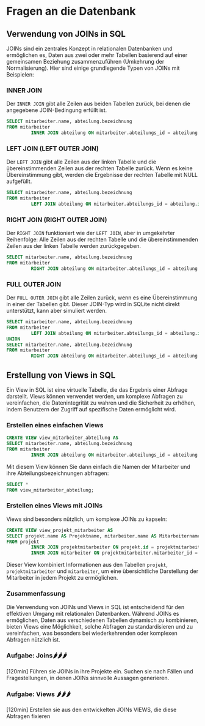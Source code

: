 # Fragen an die Datenbank

## Verwendung von JOINs in SQL

JOINs sind ein zentrales Konzept in relationalen Datenbanken und ermöglichen es, Daten aus zwei oder mehr Tabellen
basierend auf einer gemeinsamen Beziehung zusammenzuführen (Umkehrung der Normalisierung). Hier sind einige grundlegende
Typen von JOINs mit
Beispielen:

### INNER JOIN

Der `INNER JOIN` gibt alle Zeilen aus beiden Tabellen zurück, bei denen die angegebene JOIN-Bedingung erfüllt ist.

```sql
SELECT mitarbeiter.name, abteilung.bezeichnung
FROM mitarbeiter
         INNER JOIN abteilung ON mitarbeiter.abteilungs_id = abteilung.id;
```

### LEFT JOIN (LEFT OUTER JOIN)

Der `LEFT JOIN` gibt alle Zeilen aus der linken Tabelle und die übereinstimmenden Zeilen aus der rechten Tabelle zurück.
Wenn es keine Übereinstimmung gibt, werden die Ergebnisse der rechten Tabelle mit NULL aufgefüllt.

```sql
SELECT mitarbeiter.name, abteilung.bezeichnung
FROM mitarbeiter
         LEFT JOIN abteilung ON mitarbeiter.abteilungs_id = abteilung.id;
```

### RIGHT JOIN (RIGHT OUTER JOIN)

Der `RIGHT JOIN` funktioniert wie der `LEFT JOIN`, aber in umgekehrter Reihenfolge: Alle Zeilen aus der rechten Tabelle
und die übereinstimmenden Zeilen aus der linken Tabelle werden zurückgegeben.

```sql
SELECT mitarbeiter.name, abteilung.bezeichnung
FROM mitarbeiter
         RIGHT JOIN abteilung ON mitarbeiter.abteilungs_id = abteilung.id;
```

### FULL OUTER JOIN

Der `FULL OUTER JOIN` gibt alle Zeilen zurück, wenn es eine Übereinstimmung in einer der Tabellen gibt. Dieser JOIN-Typ
wird in SQLite nicht direkt unterstützt, kann aber simuliert werden.

```sql
SELECT mitarbeiter.name, abteilung.bezeichnung
FROM mitarbeiter
         LEFT JOIN abteilung ON mitarbeiter.abteilungs_id = abteilung.id
UNION
SELECT mitarbeiter.name, abteilung.bezeichnung
FROM mitarbeiter
         RIGHT JOIN abteilung ON mitarbeiter.abteilungs_id = abteilung.id;
```

## Erstellung von Views in SQL

Ein View in SQL ist eine virtuelle Tabelle, die das Ergebnis einer Abfrage darstellt. Views können verwendet werden, um
komplexe Abfragen zu vereinfachen, die Datenintegrität zu wahren und die Sicherheit zu erhöhen, indem Benutzern der
Zugriff auf spezifische Daten ermöglicht wird.

### Erstellen eines einfachen Views

```sql
CREATE VIEW view_mitarbeiter_abteilung AS
SELECT mitarbeiter.name, abteilung.bezeichnung
FROM mitarbeiter
         INNER JOIN abteilung ON mitarbeiter.abteilungs_id = abteilung.id;
```

Mit diesem View können Sie dann einfach die Namen der Mitarbeiter und ihre Abteilungsbezeichnungen abfragen:

```sql
SELECT *
FROM view_mitarbeiter_abteilung;
```

### Erstellen eines Views mit JOINs

Views sind besonders nützlich, um komplexe JOINs zu kapseln:

```sql
CREATE VIEW view_projekt_mitarbeiter AS
SELECT projekt.name AS Projektname, mitarbeiter.name AS Mitarbeitername
FROM projekt
         INNER JOIN projektmitarbeiter ON projekt.id = projektmitarbeiter.projekt_id
         INNER JOIN mitarbeiter ON projektmitarbeiter.mitarbeiter_id = mitarbeiter.id;
```

Dieser View kombiniert Informationen aus den Tabellen `projekt`, `projektmitarbeiter` und `mitarbeiter`, um eine
übersichtliche Darstellung der Mitarbeiter in jedem Projekt zu ermöglichen.

### Zusammenfassung

Die Verwendung von JOINs und Views in SQL ist entscheidend für den effektiven Umgang mit relationalen Datenbanken.
Während JOINs es ermöglichen, Daten aus verschiedenen Tabellen dynamisch zu kombinieren, bieten Views eine Möglichkeit,
solche Abfragen zu standardisieren und zu vereinfachen, was besonders bei wiederkehrenden oder komplexen Abfragen
nützlich ist.

### **Aufgabe: Joins🌶️🌶️🌶️**
[120min] Führen sie JOINs in ihre Projekte ein. Suchen sie nach Fällen und Fragestellungen, in denen JOINs sinnvolle Aussagen generieren.
### **Aufgabe: Views 🌶️🌶️🌶️**
[120min] Erstellen sie aus den entwickelten JOINs VIEWS, die diese Abfragen fixieren

